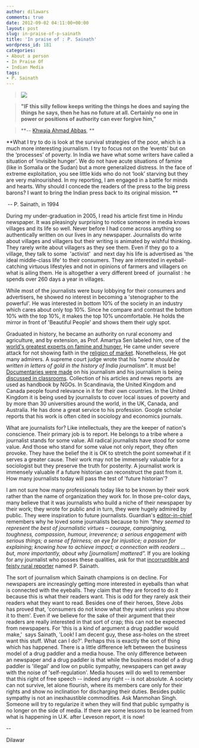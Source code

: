 ```yaml
---
author: dilawars
comments: true
date: 2012-09-02 04:11:00+00:00
layout: post
slug: in-praise-of-p-sainath
title: 'In praise of : P. Sainath'
wordpress_id: 181
categories:
- About a person
- In Praise Of
- Indian Media
tags:
- P. Sainath
---
```





> 

> 
> [![](http://dilawarrajput.files.wordpress.com/2012/09/book1.jpg?w=200)](http://dilawarrajput.files.wordpress.com/2012/09/book1.jpg)
> 
> 

> 
> **"IF this silly fellow keeps writing the things he does and saying the things he says, then he has no future at all. Certainly no one in power or positions of authority can ever forgive him,”**
> 
> 

> 
> **-- [Khwaja Ahmad Abbas](http://www.frontlineonnet.com/fl2418/stories/20070921507010900.htm),
**
> 
> 
**What I try to do is look at the survival strategies of the poor, which is a much more interesting journalism. I try to focus not on the ‘events’ but on the ‘processes’ of poverty. In India we have what some writers have called a situation of ‘invisible hunger’. We do not have acute situations of famine (like in Somalia or the Sudan) but a more generalized distress. In the face of extreme exploitation, you see little kids who do not ‘look’ starving but they are very malnourished. In my reporting, I am engaged in a battle for minds and hearts. Why should I concede the readers of the press to the big press barons? I want to bring the Indian press back to its original mission. **




 -- P. Sainath, in 1994


<!-- more -->

During my under-graduation in 2005, I read his article first time in Hindu newspaper. It was pleasingly surprising to notice someone in media knows villages and its life so well. Never before I had come across anything so authentically written on our lives in any newspaper. Journalists do write about villages and villagers but their writing is animated by wishful thinking. They rarely write about villagers as they see them. Even if they go to a village, they talk to some  'activist'  and next day his life is advertised as 'the ideal middle-class life' to their consumers. They are interested in eyeball-catching virtuous lifestyles and not in opinions of farmers and villagers on what is ailing them. He is altogether a very different breed of  journalist : he spends over 260 days a year in villages.

While most of the journalists were busy lobbying for their consumers and advertisers, he showed no interest in becoming a 'stenographer to the powerful'. He was interested in bottom 10% of the society in an industry which cares about only top 10%. Since he compare and contrast the bottom 10% with the top 10%, it makes the top 10% uncomfortable. He holds the mirror in front of 'Beautiful People' and shows them their ugly spot.

Graduated in history, he became an authority on rural economy and agriculture, and by extension, as Prof. Amartya Sen labeled him, one of the [world's greatest experts on famine and hunger.](http://video.google.com/videoplay?docid=9078987899127917834) He came under severe attack for not showing faith in the [religion of market](http://www.india-seminar.com/2001/497/497%20p.%20sainath.htm). Nonetheless, He got many admirers. A supreme court judge wrote that his "_name should be written in letters of gold in the history of India journalism_". It must be! [Documentaries were made](http://www.imdb.com/title/tt0459573/) on his journalism and his journalism is being [discussed in classrooms](http://www.youtube.com/watch?v=Intp4IUphPo). Collection of his articles and news reports  are used as handbook by NGOs. In Scandinavia, the United Kingdom and Canada people found relevance in it for their own countries. In the United Kingdom it is being used by journalists to cover local issues of poverty and by more than 30 universities around the world, in the UK, Canada, and Australia. He has done a great service to his profession. Google scholar reports that his work is often cited in sociology and economics journals.

What are journalists for? Like intellectuals, they are the keeper of nation's conscience. Their primary job is to report. He belongs to a tribe where a journalist stands for some value. All radical journalists have stood for some value. And those who stand for some value not only report, they often provoke. They have the belief the it is OK to stretch the point somewhat if it serves a greater cause. Their work may not be immensely valuable for a sociologist but they preserve the truth for posterity. A journalist work is immensely valuable if a future historian can reconstruct the past from it. How many journalists today will pass the test of 'future historian'?

I am not sure how many professionals today like to be known by their work rather than the name of organization they work for. In those pre-color days, many believe that it was journalists who build a niche of their newspaper by their work; they wrote for public and in turn, they were hugely admired by public. They were inspiration to future journalists. Guardian's [editor-in-chief](http://www.guardian.co.uk/media/2010/jan/25/cudlipp-lecture-alan-rusbridger) remembers why he loved some journalists because to him _"they seemed to represent the best of journalistic virtues – courage, campaigning, toughness, compassion, humour, irreverence; a serious engagement with serious things; a sense of fairness; an eye for injustice; a passion for explaining; knowing how to achieve impact; a connection with readers ... but, more importantly, about why [journalism] mattered"._ If you are looking for any journalist who posses these qualities, ask for that [incorruptible and feisty rural reporter](http://www.indiatogether.org/opinions/psainath/) named P. Sainath.

The sort of journalism which Sainath champions is on decline. For newspapers are increasingly getting more interested in eyeballs than what is connected with the eyeballs. They claim that they are forced to do it because this is what their readers want. This is odd for they rarely ask their readers what they want to read. Besides one of their heroes, Steve Jobs has proved that, 'consumers do not know what they want unless you show it to them'. Even if we believe for the sake of their argument that their readers are really interested in that sort of crap; this can not be expected from newspapers. For 'this is a kind of argument a drug paddler would make,'  says Sainath, 'Look! I am decent guy, these ass-holes on the street want this stuff. What can I do?'. Perhaps this is exactly the sort of thing which has happened. There is a little difference left between the business model of a drug paddler and a media house. The only difference between an newspaper and a drug paddler is that while the business model of a drug paddler is 'illegal' and low on public sympathy, newspapers can get away with the noise of 'self-regulation'. Media houses will do well to remember that this right of free speech -- indeed any right -- is not absolute. A society can not survive, let alone flourish, where its members care only for their rights and show no inclination for discharging their duties. Besides public sympathy is not an inexhaustible commodities. Ask Manmohan Singh. Someone will try to regularize it when they will find that public sympathy is no longer on the side of media. If there are some lessons to be learned from what is happening in U.K. after Leveson report, it is now!

--

Dilawar






![]()
